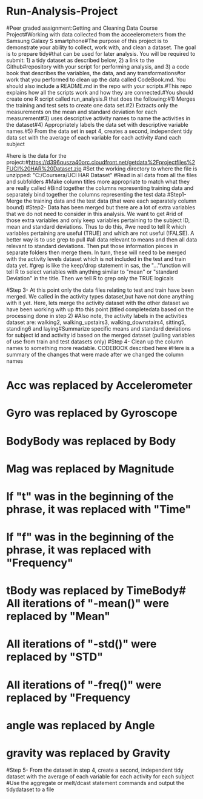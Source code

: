 # Run-Analysis-Project
#Peer graded assignment:Getting and Cleaning Data Course Project#Working with data collected from the acceelerometers from the
Samsung Galaxy S smartphone#The purpose of this project is to demonstrate your ability to collect, work with, and clean a dataset. 
The goal is to prepare tidy#that can be used for later analysis. You will be required to submit: 1) a tidy dataset as described below, 
2) a link to the Github#repository with your script for performing analysis, and 3) a code book that describes the variables, the data, 
and any transformations#or work that you performed to clean up the data called CodeBook.md. You should also include a README.md in 
the repo with your scripts.#This repo explains how all the scripts work and how they are connected.#You should create one R script
called run_analysis.R that does the following:#1) Merges the training and test sets to create one data set.#2) Extracts only the
measurements on the mean and standard deviation for each measurement#3) uses descriptive activity names to name the activities in 
the dataset#4) Appropriately labels the data set with descriptive variable names.#5) From the data set in sept 4, creates a second,
independent tidy data set with the average of each variable for each activity #and each subject

#here is the data for the project:#https://d396qusza40orc.cloudfront.net/getdata%2Fprojectfiles%2FUCI%20HAR%20Dataset.zip 
#Set the working directory to where the file is unzipped: "C:/Coursera/UCI HAR Dataset"
#Read in all data from all the files and subfolders 
#Make column titles more appropriate to match what they are really called
#Bind together the columns representing training data and separately bind together the columns representing the test data
#Step1- Merge the training data and the test data (that were each separately column bound)
#Step2- Data has been merged but there are a lot of extra variables that we do not need to consider in this analysis. We want to get
#rid of those extra variables and only keep variables pertaining to the subject ID, mean and standard deviations. Thus to do this,
#we need to tell R which variables pertaining are useful (TRUE) and which are not useful (!FALSE). A better way is to use grep to pull
#all data relevant to means and then all data relevant to standard deviations. Then put those information pieces in separate folders then merge them. In turn, these will need to be merged with the activity levels dataset which is not included in the test and train data yet. 
#grep is like the keep/drop statement in sas, the "..."function will tell R to select variables with anything similar to "mean" or "standard Deviation" in the title. Then we tell R to grep only the TRUE logicals

#Step 3- At this point only the data files relating to test and train have been merged. We called in the activity types dataset,but have not done anything with it yet. Here, lets merge the activity dataset with the other dataset we have been working with up #to this point (titled completedata based on the processing done in step 2)
#Also note, the activity labels in the activities dataset are: walking2, walking_upstairs3, walking_downstairs4, sitting5, standing6 and laying#Summarize specific means and standard deviations for subject id and activity id based on the merged dataset (pulling variables of use from train and test datasets only)
#Step 4- Clean up the column names to something more readable. CODEBOOK described here
#Here is a summary of the changes that were made after we changed the column names
# Acc was replaced by Accelerometer
# Gyro was replaced by Gyroscope
# BodyBody was replaced by Body
# Mag was replaced by Magnitude
# If "t" was in the beginning of the phrase, it was replaced with "Time"
# If "f" was in the beginning of the phrase, it was replaced with "Frequency"
# tBody was replaced by TimeBody# All iterations of "-mean()" were replaced by "Mean"
# All iterations of "-std()" were replaced by "STD"
# All iterations of "-freq()" were replaced by "Frequency
# angle was replaced by Angle
# gravity was replaced by Gravity

#Step 5- From the dataset in step 4, create a second, independent tidy dataset with the average of each variable for each activity for each subject
#Use the aggregate or melt/dcast statement commands and output the tidydataset to a file
